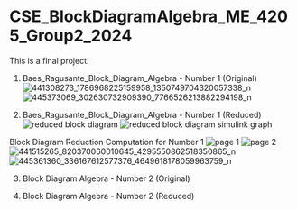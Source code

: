 # CSE_BlockDiagramAlgebra_ME_4205_Group2_2024
This is a final project.

1. Baes_Ragusante_Block_Diagram_Algebra - Number 1 (Original)
![441308273_1786968225159958_1350749704320057338_n](https://github.com/DeanLoisaga/CSE_BlockDiagramAlgebra_ME_4205_Group2_2024/assets/159033676/3b9221ae-02da-4bdb-9727-ea28b7cc959e)
![445373069_302630732909390_7766526213882294198_n](https://github.com/DeanLoisaga/CSE_BlockDiagramAlgebra_ME_4205_Group2_2024/assets/159033676/baa749fa-1d4e-408c-9217-28c1f9d67cc2)


2. Baes_Ragusante_Block_Diagram_Algebra - Number 1 (Reduced)
![reduced block diagram ](https://github.com/eunragusante/CSE_BlockDiagramAlgebra_ME_4205_Group2_2024/assets/159035507/c89f635f-0676-4de3-9556-240e693948cc)
![reduced block diagram simulink graph](https://github.com/eunragusante/CSE_BlockDiagramAlgebra_ME_4205_Group2_2024/assets/159035507/9b2fe806-8266-4e3b-ab43-d9aeeee28336)

Block Diagram Reduction Computation for Number 1 
![page 1](https://github.com/eunragusante/CSE_BlockDiagramAlgebra_ME_4205_Group2_2024/assets/159035507/0d4bc689-7fb6-41f1-9669-4ae46ba7fb09)
![page 2](https://github.com/eunragusante/CSE_BlockDiagramAlgebra_ME_4205_Group2_2024/assets/159035507/b68a1d68-2d02-43ce-9e50-74ac4534aa34)
![441515265_820370060010645_4295550862518350865_n](https://github.com/DeanLoisaga/CSE_BlockDiagramAlgebra_ME_4205_Group2_2024/assets/159033676/72def7b0-fab8-4f0e-bec9-7b57552fa1d7)
![445361360_336167612577376_4649618178059963759_n](https://github.com/DeanLoisaga/CSE_BlockDiagramAlgebra_ME_4205_Group2_2024/assets/159033676/3a54a82e-6913-4051-80d9-493a1d8d9519)



3. Block Diagram Algebra - Number 2 (Original)

4. Block Diagram Algebra - Number 2 (Reduced)
